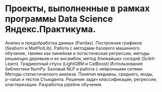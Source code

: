 # Проекты, выполненные в рамках программы Data Science Яндекс.Практикума.

Анализ и предобработка данных (Pandas).
Построение графиков (Seaborn и MatPlotLib).
Работа с методами базового машинного обучение, такими как линейная и логистическая регрессии, методы решающих деревьев и их ансамбли, метод ближайших соседей (Scikit-Learn).
Градиентный спуск (LightGBM и CatBoost)
Использование библиотеки NumPy.
Базовый NLP и работа с нейронными сетями
Методы статистического анализа. Понятия медианы, среднего, моды, p-value и тестов Стьюдента.
Решение задач классификации, регрессии, кластеризации.
Разработка pipeline обучения.